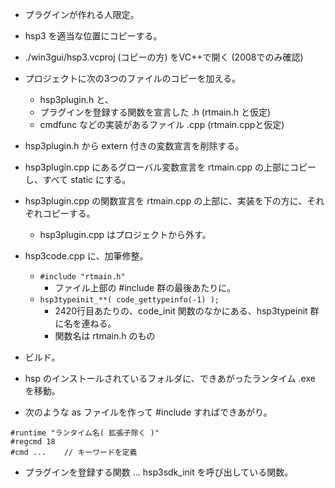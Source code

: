 ﻿
* プラグインが作れる人限定。

* hsp3 を適当な位置にコピーする。
* ./win3gui/hsp3.vcproj (コピーの方) をVC++で開く (2008でのみ確認)
* プロジェクトに次の3つのファイルのコピーを加える。
  * hsp3plugin.h と、
  * プラグインを登録する関数を宣言した .h (rtmain.h  と仮定)
  * cmdfunc などの実装があるファイル .cpp (rtmain.cppと仮定)
* hsp3plugin.h から extern 付きの変数宣言を削除する。
 * hsp3plugin.cpp にあるグローバル変数宣言を rtmain.cpp の上部にコピーし、すべて static にする。
* hsp3plugin.cpp の関数宣言を rtmain.cpp の上部に、実装を下の方に、それぞれコピーする。
  * hsp3plugin.cpp はプロジェクトから外す。
* hsp3code.cpp に、加筆修整。
  * ``#include "rtmain.h"``
    * ファイル上部の #include 群の最後あたりに。
  * ``hsp3typeinit_**( code_gettypeinfo(-1) );``
    * 2420行目あたりの、code_init 関数のなかにある、hsp3typeinit 群に名を連ねる。
    * 関数名は rtmain.h のもの
* ビルド。
* hsp のインストールされているフォルダに、できあがったランタイム .exe を移動。
* 次のような as ファイルを作って #include すればできあがり。
```hsp
#runtime "ランタイム名( 拡張子除く )"
#regcmd 18
#cmd ...	// キーワードを定義
```

* プラグインを登録する関数 … hsp3sdk_init を呼び出している関数。
